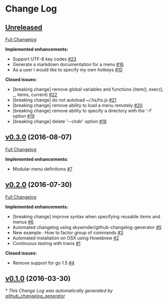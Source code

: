 # Change Log

## [Unreleased](https://github.com/julienmoumne/hotshell/tree/HEAD)

[Full Changelog](https://github.com/julienmoumne/hotshell/compare/v0.3.0...HEAD)

**Implemented enhancements:**

- Support UTF-8 key codes [\#23](https://github.com/julienmoumne/hotshell/issues/23)
- Generate a markdown documentation for a menu [\#16](https://github.com/julienmoumne/hotshell/issues/16)
- As a user I would like to specify my own hotkeys [\#10](https://github.com/julienmoumne/hotshell/issues/10)

**Closed issues:**

- \[breaking change\] remove global variables and functions \(item\(\), exec\(\), \_, items, current\) [\#22](https://github.com/julienmoumne/hotshell/issues/22)
- \[breaking change\] do not autoload ~/.hs/hs.js [\#21](https://github.com/julienmoumne/hotshell/issues/21)
- \[breaking change\] remove ability to load a menu remotely [\#20](https://github.com/julienmoumne/hotshell/issues/20)
- \[breaking change\] remove ability to specify a directory with the '-f' option [\#19](https://github.com/julienmoumne/hotshell/issues/19)
- \[breaking change\] delete '--chdir' option [\#18](https://github.com/julienmoumne/hotshell/issues/18)

## [v0.3.0](https://github.com/julienmoumne/hotshell/tree/v0.3.0) (2016-08-07)
[Full Changelog](https://github.com/julienmoumne/hotshell/compare/v0.2.0...v0.3.0)

**Implemented enhancements:**

- Modular menu definitions [\#7](https://github.com/julienmoumne/hotshell/issues/7)

## [v0.2.0](https://github.com/julienmoumne/hotshell/tree/v0.2.0) (2016-07-30)
[Full Changelog](https://github.com/julienmoumne/hotshell/compare/v0.1.0...v0.2.0)

**Implemented enhancements:**

- \[breaking change\] improve syntax when specifying reusable items and menus [\#6](https://github.com/julienmoumne/hotshell/issues/6)
- Automated changelog using skywinder/github-changelog-generator [\#5](https://github.com/julienmoumne/hotshell/issues/5)
- New example : How to factor group of commands [\#3](https://github.com/julienmoumne/hotshell/issues/3)
- Automated installation on OSX using Howebrew [\#2](https://github.com/julienmoumne/hotshell/issues/2)
- Continuous testing with travis [\#1](https://github.com/julienmoumne/hotshell/issues/1)

**Closed issues:**

- Remove support for go 1.5 [\#4](https://github.com/julienmoumne/hotshell/issues/4)

## [v0.1.0](https://github.com/julienmoumne/hotshell/tree/v0.1.0) (2016-03-30)


\* *This Change Log was automatically generated by [github_changelog_generator](https://github.com/skywinder/Github-Changelog-Generator)*